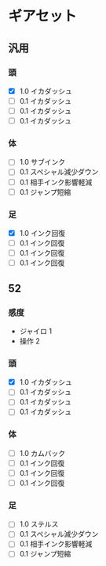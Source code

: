 # ギアセット
## 汎用
### 頭
- [x] 1.0 イカダッシュ
- [ ] 0.1 イカダッシュ
- [ ] 0.1 イカダッシュ
- [ ] 0.1 イカダッシュ
### 体
- [ ] 1.0 サブインク
- [ ] 0.1 スペシャル減少ダウン
- [ ] 0.1 相手インク影響軽減
- [ ] 0.1 ジャンプ短縮
### 足
- [x] 1.0 インク回復
- [ ] 0.1 インク回復
- [ ] 0.1 インク回復
- [ ] 0.1 インク回復
## 52
### 感度
* ジャイロ 1
* 操作 2
### 頭
- [x] 1.0 イカダッシュ
- [ ] 0.1 イカダッシュ
- [ ] 0.1 イカダッシュ
- [ ] 0.1 イカダッシュ
### 体
- [ ] 1.0 カムバック
- [ ] 0.1 インク回復
- [ ] 0.1 インク回復
- [ ] 0.1 インク回復
### 足
- [ ] 1.0 ステルス
- [ ] 0.1 スペシャル減少ダウン
- [ ] 0.1 相手インク影響軽減
- [ ] 0.1 ジャンプ短縮